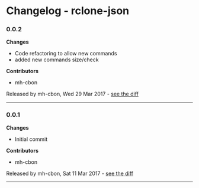# Changelog - rclone-json

### 0.0.2

__Changes__

- Code refactoring to allow new commands
- added new commands size/check

__Contributors__

- mh-cbon

Released by mh-cbon, Wed 29 Mar 2017 -
[see the diff](https://github.com/mh-cbon/rclone-json/compare/0.0.1...0.0.2#diff)
______________

### 0.0.1

__Changes__

- Initial commit

__Contributors__

- mh-cbon

Released by mh-cbon, Sat 11 Mar 2017 -
[see the diff](https://github.com/mh-cbon/rclone-json/compare/a793178d518d4eada30f8fec7fe46dbc5dccde19...0.0.1#diff)
______________


